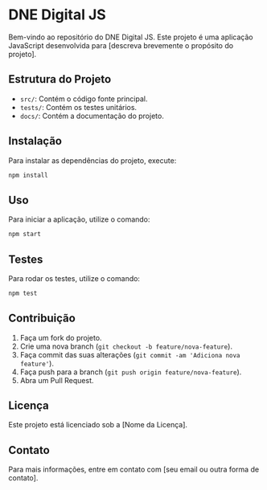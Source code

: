 # DNE Digital JS

Bem-vindo ao repositório do DNE Digital JS. Este projeto é uma aplicação JavaScript desenvolvida para [descreva brevemente o propósito do projeto].

## Estrutura do Projeto

- `src/`: Contém o código fonte principal.
- `tests/`: Contém os testes unitários.
- `docs/`: Contém a documentação do projeto.

## Instalação

Para instalar as dependências do projeto, execute:

```bash
npm install
```

## Uso

Para iniciar a aplicação, utilize o comando:

```bash
npm start
```

## Testes

Para rodar os testes, utilize o comando:

```bash
npm test
```

## Contribuição

1. Faça um fork do projeto.
2. Crie uma nova branch (`git checkout -b feature/nova-feature`).
3. Faça commit das suas alterações (`git commit -am 'Adiciona nova feature'`).
4. Faça push para a branch (`git push origin feature/nova-feature`).
5. Abra um Pull Request.

## Licença

Este projeto está licenciado sob a [Nome da Licença].

## Contato

Para mais informações, entre em contato com [seu email ou outra forma de contato].
